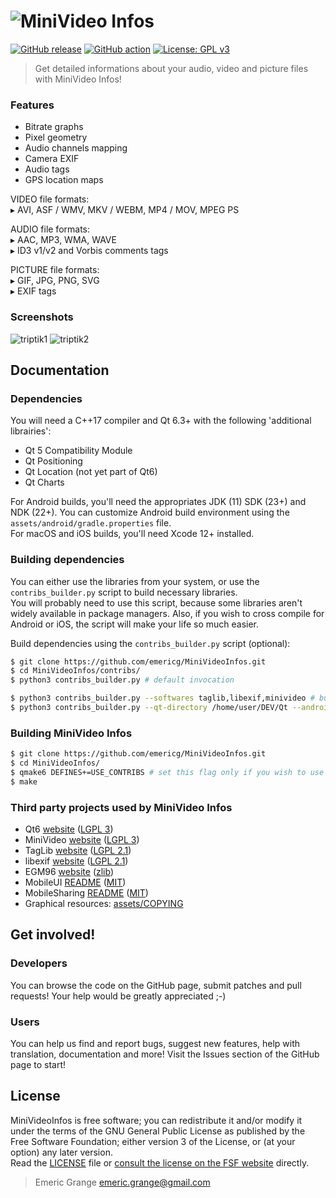 # ![MiniVideo Infos](https://i.imgur.com/eKFauTe.jpg)

[![GitHub release](https://img.shields.io/github/release/emericg/MiniVideoInfos.svg?style=flat-square)](https://github.com/emericg/MiniVideoInfos/releases)
[![GitHub action](https://img.shields.io/github/workflow/status/emericg/MiniVideoInfos/CI%20builds.svg?style=flat-square)](https://github.com/emericg/MiniVideoInfos/actions)
[![License: GPL v3](https://img.shields.io/badge/license-GPL%20v3-blue.svg?style=flat-square&color=brightgreen)](http://www.gnu.org/licenses/gpl-3.0)

> Get detailed informations about your audio, video and picture files with MiniVideo Infos!

### Features

- Bitrate graphs
- Pixel geometry
- Audio channels mapping
- Camera EXIF
- Audio tags
- GPS location maps

VIDEO file formats:  
▸ AVI, ASF / WMV, MKV / WEBM, MP4 / MOV, MPEG PS  

AUDIO file formats:  
▸ AAC, MP3, WMA, WAVE  
▸ ID3 v1/v2 and Vorbis comments tags  

PICTURE file formats:  
▸ GIF, JPG, PNG, SVG  
▸ EXIF tags  

### Screenshots

![triptik1](https://i.imgur.com/4UktjbK.png)
![triptik2](https://i.imgur.com/UFuHKvo.png)


## Documentation

### Dependencies

You will need a C++17 compiler and Qt 6.3+ with the following 'additional librairies':  
- Qt 5 Compatibility Module
- Qt Positioning
- Qt Location (not yet part of Qt6)
- Qt Charts

For Android builds, you'll need the appropriates JDK (11) SDK (23+) and NDK (22+). You can customize Android build environment using the `assets/android/gradle.properties` file.  
For macOS and iOS builds, you'll need Xcode 12+ installed.  

### Building dependencies

You can either use the libraries from your system, or use the `contribs_builder.py` script to build necessary libraries.  
You will probably need to use this script, because some libraries aren't widely available in package managers. Also, if you wish to cross compile for Android or iOS, the script will make your life so much easier.  

Build dependencies using the `contribs_builder.py` script (optional):

```bash
$ git clone https://github.com/emericg/MiniVideoInfos.git
$ cd MiniVideoInfos/contribs/
$ python3 contribs_builder.py # default invocation

$ python3 contribs_builder.py --softwares taglib,libexif,minivideo # build only selected softwares
$ python3 contribs_builder.py --qt-directory /home/user/DEV/Qt --android-ndk /home/user/DEV/android-sdk/ndk/22.1.7171670/ --targets=android_armv8,android_armv7,android_x86,android_x86_64 # complex Android cross compilation
```

### Building MiniVideo Infos

```bash
$ git clone https://github.com/emericg/MiniVideoInfos.git
$ cd MiniVideoInfos/
$ qmake6 DEFINES+=USE_CONTRIBS # set this flag only if you wish to use the locally built dependencies
$ make
```

### Third party projects used by MiniVideo Infos

* Qt6 [website](https://www.qt.io) ([LGPL 3](https://www.gnu.org/licenses/lgpl-3.0.txt))
* MiniVideo [website](https://github.com/emericg/MiniVideo) ([LGPL 3](https://www.gnu.org/licenses/lgpl-3.0.txt))
* TagLib [website](https://taglib.org/) ([LGPL 2.1](https://www.gnu.org/licenses/lgpl-2.1.txt))
* libexif [website](https://github.com/libexif/libexif/) ([LGPL 2.1](https://www.gnu.org/licenses/lgpl-2.1.txt))
* EGM96 [website](https://github.com/emericg/EGM96) ([zlib](https://github.com/emericg/EGM96/blob/master/LICENSE))
* MobileUI [README](src/thirdparty/MobileUI/README.md) ([MIT](https://opensource.org/licenses/MIT))
* MobileSharing [README](src/thirdparty/MobileSharing/README.md) ([MIT](https://opensource.org/licenses/MIT))
* Graphical resources: [assets/COPYING](assets/COPYING)


## Get involved!

### Developers

You can browse the code on the GitHub page, submit patches and pull requests! Your help would be greatly appreciated ;-)

### Users

You can help us find and report bugs, suggest new features, help with translation, documentation and more! Visit the Issues section of the GitHub page to start!


## License

MiniVideoInfos is free software; you can redistribute it and/or modify it under the terms of the GNU General Public License as published by the Free Software Foundation; either version 3 of the License, or (at your option) any later version.  
Read the [LICENSE](LICENSE) file or [consult the license on the FSF website](https://www.gnu.org/licenses/gpl-3.0.txt) directly.

> Emeric Grange <emeric.grange@gmail.com>
